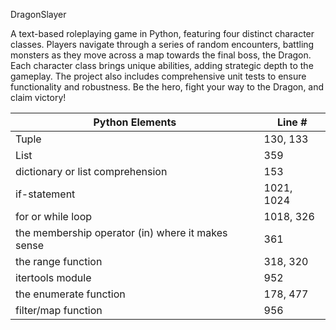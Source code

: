 DragonSlayer

A text-based roleplaying game in Python, featuring four distinct character classes. 
Players navigate through a series of random encounters, battling monsters as they move across a map towards the final boss, the Dragon. 
Each character class brings unique abilities, adding strategic depth to the gameplay. 
The project also includes comprehensive unit tests to ensure functionality and robustness. 
Be the hero, fight your way to the Dragon, and claim victory!




| Python Elements                                   | Line #     |
|---------------------------------------------------|------------|
| Tuple                                             | 130, 133   |
| List                                              | 359        |
| dictionary or list comprehension                  | 153        |
| if-statement                                      | 1021, 1024 |
| for or while loop                                 | 1018, 326  |
| the membership operator (in) where it makes sense | 361        |
| the range function                                | 318, 320   |
| itertools module                                  | 952        |
| the enumerate function                            | 178, 477   |
| filter/map function                               | 956        |
